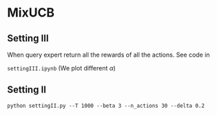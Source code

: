 # MixUCB
## Setting III
When query expert return all the rewards of all the actions. See code in

```settingIII.ipynb```
(We plot different $\alpha$)

## Setting II
``` python settingII.py --T 1000 --beta 3 --n_actions 30 --delta 0.2 ```

